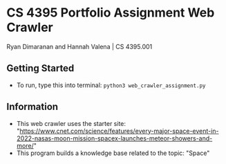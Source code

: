 # CS 4395 Portfolio Assignment Web Crawler
Ryan Dimaranan and Hannah Valena | CS 4395.001

## Getting Started
- To run, type this into terminal:  ```python3 web_crawler_assignment.py```

## Information
- This web crawler uses the starter site: "https://www.cnet.com/science/features/every-major-space-event-in-2022-nasas-moon-mission-spacex-launches-meteor-showers-and-more/"
- This program builds a knowledge base related to the topic: "Space"